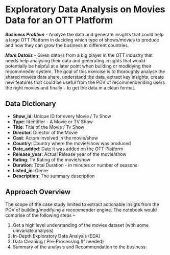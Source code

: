 # Exploratory Data Analysis on Movies Data for an OTT Platform

<b><i>Business Problem</i></b> - Analyze the data and generate insights that could help a large OTT Platform in deciding which type of shows/movies to produce and how they can grow the business in different countries.

<b><i>More Details</i></b> - Given data is from a big player in the OTT industry that needs help analysing their data and generating insights that would potentially be helpful at a later point when building or modidying their recommneder system. The goal of this exercise is to thoroughly analyse the shared movies data share, understand the data, extract key insights, create new features that could be useful from the POV of recommendending users the right movies and finally - to get the data in a clean format.

## Data Dictionary

* <b>Show_id</b>: Unique ID for every Movie / Tv Show
* <b>Type</b>: Identifier - A Movie or TV Show
* <b>Title</b>: Title of the Movie / Tv Show
* <b>Director</b>: Director of the Movie
* <b>Cast</b>: Actors involved in the movie/show
* <b>Country</b>: Country where the movie/show was produced
* <b>Date_added</b>: Date it was added on the OTT Platform
* <b>Release_year</b>: Actual Release year of the movie/show
* <b>Rating</b>: TV Rating of the movie/show
* <b>Duration</b>: Total Duration - in minutes or number of seasons
* <b>Listed_in</b>: Genre
* <b>Description</b>: The summary description

## Approach Overview

The scope of the case study limited to extract actionable insigts from the POV of building/modifying a recommender engine. The notebook would comprise of the following steps - 
1. Get a high level understanding of the movies dataset (with some univariate analysis)
2. In-Depth Exploratory Data Analysis (EDA)
3. Data Cleaning / Pre-Processing (If needed)
4. Summary of the analysis and Recommendation to the business
